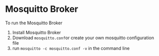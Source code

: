 # Mosquitto Broker

To run the Mosquitto Broker
  1. Install Mosquitto Broker
  2. Download `mosquitto.conf`or create your own mosquitto configuration file
  3. run `mosquitto -c mosquitto.conf -v` in the command line
